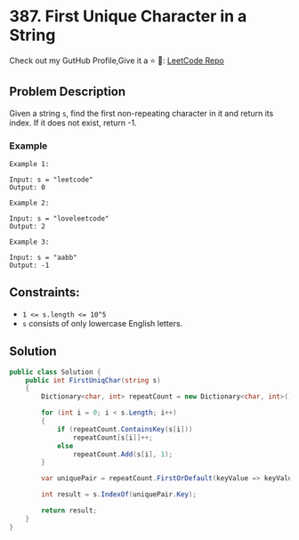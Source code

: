 # 387. First Unique Character in a String

Check out my GutHub Profile,Give it a ⭐ 🔗: [LeetCode Repo](https://github.com/rishwal)

## Problem Description

Given a string `s`, find the first non-repeating character in it and return its index. If it does not exist, return -1.

### Example

```plaintext
Example 1:

Input: s = "leetcode"
Output: 0

Example 2:

Input: s = "loveleetcode"
Output: 2

Example 3:

Input: s = "aabb"
Output: -1
```

## Constraints:

- `1 <= s.length <= 10^5`
- `s` consists of only lowercase English letters.

## Solution

```csharp
public class Solution {
    public int FirstUniqChar(string s)
    {
        Dictionary<char, int> repeatCount = new Dictionary<char, int>();

        for (int i = 0; i < s.Length; i++)
        {
            if (repeatCount.ContainsKey(s[i]))
                repeatCount[s[i]]++;
            else 
                repeatCount.Add(s[i], 1);
        }

        var uniquePair = repeatCount.FirstOrDefault(keyValue => keyValue.Value == 1);

        int result = s.IndexOf(uniquePair.Key);

        return result;
    }
}
```


